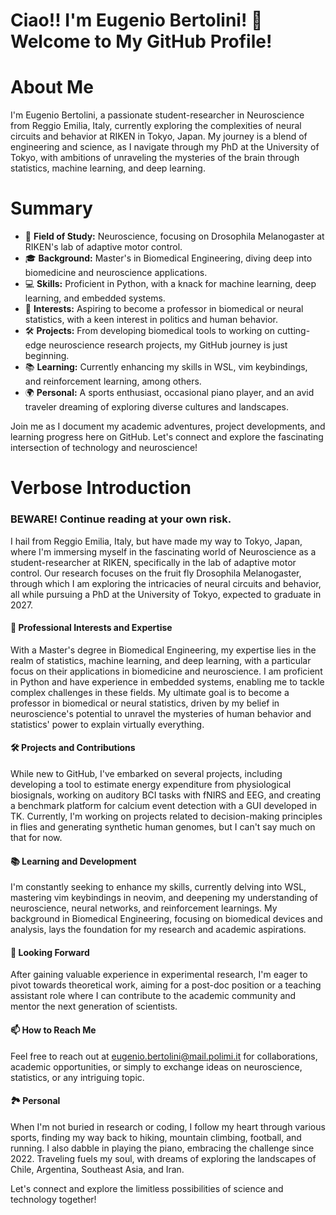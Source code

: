 # Ciao!! I'm Eugenio Bertolini! 👋 Welcome to My GitHub Profile!

# About Me

I'm Eugenio Bertolini, a passionate student-researcher in Neuroscience from Reggio Emilia, Italy, currently exploring the complexities of neural circuits and behavior at RIKEN in Tokyo, Japan. My journey is a blend of engineering and science, as I navigate through my PhD at the University of Tokyo, with ambitions of unraveling the mysteries of the brain through statistics, machine learning, and deep learning.

# Summary

- 🔬 **Field of Study:** Neuroscience, focusing on Drosophila Melanogaster at RIKEN's lab of adaptive motor control.
- 🎓 **Background:** Master's in Biomedical Engineering, diving deep into biomedicine and neuroscience applications.
- 💻 **Skills:** Proficient in Python, with a knack for machine learning, deep learning, and embedded systems.
- 🌟 **Interests:** Aspiring to become a professor in biomedical or neural statistics, with a keen interest in politics and human behavior.
- 🛠 **Projects:** From developing biomedical tools to working on cutting-edge neuroscience research projects, my GitHub journey is just beginning.
- 📚 **Learning:** Currently enhancing my skills in WSL, vim keybindings, and reinforcement learning, among others.
- 🌍 **Personal:** A sports enthusiast, occasional piano player, and an avid traveler dreaming of exploring diverse cultures and landscapes.

Join me as I document my academic adventures, project developments, and learning progress here on GitHub. Let's connect and explore the fascinating intersection of technology and neuroscience!

# Verbose Introduction 

### BEWARE! Continue reading at your own risk.

I hail from Reggio Emilia, Italy, but have made my way to Tokyo, Japan, where I'm immersing myself in the fascinating world of Neuroscience as a student-researcher at RIKEN, specifically in the lab of adaptive motor control. Our research focuses on the fruit fly Drosophila Melanogaster, through which I am exploring the intricacies of neural circuits and behavior, all while pursuing a PhD at the University of Tokyo, expected to graduate in 2027.

#### 💼 Professional Interests and Expertise
With a Master's degree in Biomedical Engineering, my expertise lies in the realm of statistics, machine learning, and deep learning, with a particular focus on their applications in biomedicine and neuroscience. I am proficient in Python and have experience in embedded systems, enabling me to tackle complex challenges in these fields. My ultimate goal is to become a professor in biomedical or neural statistics, driven by my belief in neuroscience's potential to unravel the mysteries of human behavior and statistics' power to explain virtually everything.

#### 🛠 Projects and Contributions
While new to GitHub, I've embarked on several projects, including developing a tool to estimate energy expenditure from physiological biosignals, working on auditory BCI tasks with fNIRS and EEG, and creating a benchmark platform for calcium event detection with a GUI developed in TK. Currently, I'm working on projects related to decision-making principles in flies and generating synthetic human genomes, but I can't say much on that for now.

#### 📚 Learning and Development
I'm constantly seeking to enhance my skills, currently delving into WSL, mastering vim keybindings in neovim, and deepening my understanding of neuroscience, neural networks, and reinforcement learnings. My background in Biomedical Engineering, focusing on biomedical devices and analysis, lays the foundation for my research and academic aspirations.

#### 🌱 Looking Forward
After gaining valuable experience in experimental research, I'm eager to pivot towards theoretical work, aiming for a post-doc position or a teaching assistant role where I can contribute to the academic community and mentor the next generation of scientists.

#### 📫 How to Reach Me
Feel free to reach out at eugenio.bertolini@mail.polimi.it for collaborations, academic opportunities, or simply to exchange ideas on neuroscience, statistics, or any intriguing topic.

#### 🏞 Personal
When I'm not buried in research or coding, I follow my heart through various sports, finding my way back to hiking, mountain climbing, football, and running. I also dabble in playing the piano, embracing the challenge since 2022. Traveling fuels my soul, with dreams of exploring the landscapes of Chile, Argentina, Southeast Asia, and Iran.

Let's connect and explore the limitless possibilities of science and technology together!


<!---
EugenioBertolini/EugenioBertolini is a ✨ special ✨ repository because its `README.md` (this file) appears on your GitHub profile.
You can click the Preview link to take a look at your changes.
--->

